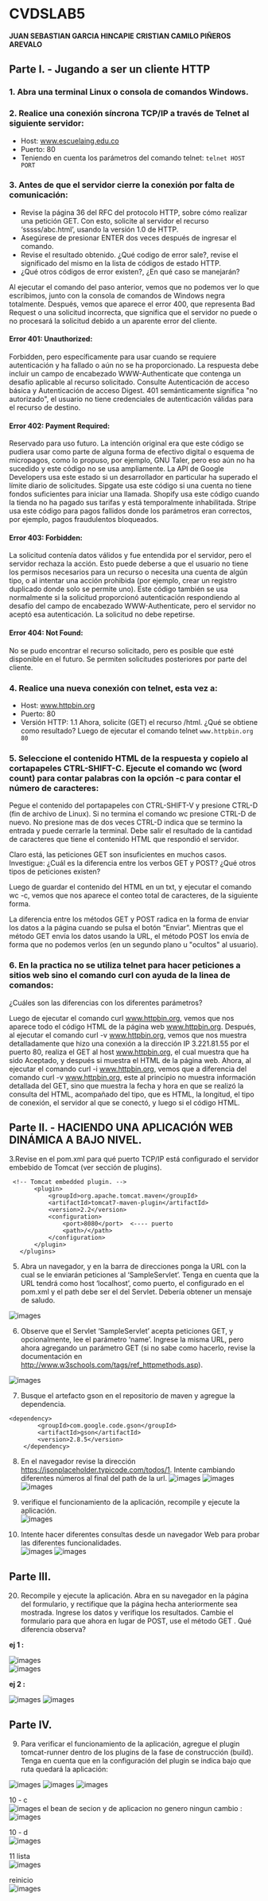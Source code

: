# CVDSLAB5

**JUAN SEBASTIAN GARCIA HINCAPIE** 
**CRISTIAN CAMILO PIÑEROS AREVALO**

## Parte I. - Jugando a ser un cliente HTTP
### 1. Abra una terminal Linux o consola de comandos Windows.
### 2. Realice una conexión síncrona TCP/IP a través de Telnet al siguiente servidor:
- Host: www.escuelaing.edu.co
- Puerto: 80
- Teniendo en cuenta los parámetros del comando telnet: `telnet HOST PORT`

### 3. Antes de que el servidor cierre la conexión por falta de comunicación:
- Revise la página 36 del RFC del protocolo HTTP, sobre cómo realizar una petición GET. Con esto, solicite al servidor el recurso ‘sssss/abc.html’, usando la versión 1.0 de HTTP.
- Asegúrese de presionar ENTER dos veces después de ingresar el comando.
- Revise el resultado obtenido. ¿Qué codigo de error sale?, revise el significado del mismo en la lista de códigos de estado HTTP.
- ¿Qué otros códigos de error existen?, ¿En qué caso se manejarán?

Al ejecutar el comando del paso anterior, vemos que no podemos ver lo que escribimos, junto con la consola de comandos de Windows negra totalmente.  Después, vemos que aparece el error 400, que representa Bad Request o una solicitud incorrecta, que significa que el servidor no puede o no procesará la solicitud debido a un aparente error del cliente. 

#### Error 401: Unauthorized:
Forbidden, pero específicamente para usar cuando se requiere autenticación y ha fallado o aún no se ha proporcionado. La respuesta debe incluir un campo de encabezado WWW-Authenticate que contenga un desafío aplicable al recurso solicitado. Consulte Autenticación de acceso básica y Autenticación de acceso Digest. 401 semánticamente significa "no autorizado", el usuario no tiene credenciales de autenticación válidas para el recurso de destino.

#### Error 402: Payment Required:
Reservado para uso futuro. La intención original era que este código se pudiera usar como parte de alguna forma de efectivo digital o esquema de micropagos, como lo propuso, por ejemplo, GNU Taler, pero eso aún no ha sucedido y este código no se usa ampliamente. La API de Google Developers usa este estado si un desarrollador en particular ha superado el límite diario de solicitudes. Sipgate usa este código si una cuenta no tiene fondos suficientes para iniciar una llamada. Shopify usa este código cuando la tienda no ha pagado sus tarifas y está temporalmente inhabilitada. Stripe usa este código para pagos fallidos donde los parámetros eran correctos, por ejemplo, pagos fraudulentos bloqueados.

#### Error 403: Forbidden:
La solicitud contenía datos válidos y fue entendida por el servidor, pero el servidor rechaza la acción. Esto puede deberse a que el usuario no tiene los permisos necesarios para un recurso o necesita una cuenta de algún tipo, o al intentar una acción prohibida (por ejemplo, crear un registro duplicado donde solo se permite uno). Este código también se usa normalmente si la solicitud proporcionó autenticación respondiendo al desafío del campo de encabezado WWW-Authenticate, pero el servidor no aceptó esa autenticación. La solicitud no debe repetirse.

#### Error 404: Not Found:
No se pudo encontrar el recurso solicitado, pero es posible que esté disponible en el futuro. Se permiten solicitudes posteriores por parte del cliente.

### 4. Realice una nueva conexión con telnet, esta vez a:
- Host: www.httpbin.org
- Puerto: 80
- Versión HTTP: 1.1 Ahora, solicite (GET) el recurso /html. ¿Qué se obtiene como resultado?
Luego de ejecutar el comando telnet `www.httpbin.org 80`

### 5. Seleccione el contenido HTML de la respuesta y copielo al cortapapeles CTRL-SHIFT-C. Ejecute el comando wc (word count) para contar palabras con la opción -c para contar el número de caracteres:

Pegue el contenido del portapapeles con CTRL-SHIFT-V y presione CTRL-D (fin de archivo de Linux). Si no termina el comando wc presione CTRL-D de nuevo. No presione mas de dos veces CTRL-D indica que se termino la entrada y puede cerrarle la terminal. Debe salir el resultado de la cantidad de caracteres que tiene el contenido HTML que respondió el servidor.

Claro está, las peticiones GET son insuficientes en muchos casos. Investigue: ¿Cuál es la diferencia entre los verbos GET y POST? ¿Qué otros tipos de peticiones existen?

Luego de guardar el contenido del HTML en un txt, y ejecutar el comando wc -c, vemos que nos aparece el conteo total de caracteres, de la siguiente forma.

La diferencia entre los métodos GET y POST radica en la forma de enviar los datos a la página cuando se pulsa el botón “Enviar”. Mientras que el método GET envía los datos usando la URL, el método POST los envía de forma que no podemos verlos (en un segundo plano u "ocultos" al usuario).

### 6. En la practica no se utiliza telnet para hacer peticiones a sitios web sino el comando curl con ayuda de la linea de comandos:

¿Cuáles son las diferencias con los diferentes parámetros?

Luego de ejecutar el comando curl www.httpbin.org, vemos que nos aparece todo el código HTML de la página web www.httpbin.org.  Después, al ejecutar el comando curl -v www.httpbin.org, vemos que nos muestra detalladamente que hizo una conexión a la dirección IP 3.221.81.55 por el puerto 80, realiza el GET al host www.httpbin.org, el cual muestra que ha sido Aceptado, y después si muestra el HTML de la página web.  Ahora, al ejecutar el comando curl -i www.httpbin.org, vemos que a diferencia del comando curl -v www.httpbin.org, este al principio no muestra información detallada del GET, sino que muestra la fecha y hora en que se realizó la consulta del HTML, acompañado del tipo, que es HTML, la longitud, el tipo de conexión, el servidor al que se conectó, y luego si el código HTML. 




## Parte II. - HACIENDO UNA APLICACIÓN WEB DINÁMICA A BAJO NIVEL.

3.Revise en el pom.xml para qué puerto TCP/IP está configurado el servidor embebido de Tomcat (ver sección de plugins).
```
 <!-- Tomcat embedded plugin. -->
       <plugin>
           <groupId>org.apache.tomcat.maven</groupId>
           <artifactId>tomcat7-maven-plugin</artifactId>
           <version>2.2</version>
           <configuration>
               <port>8080</port>  <---- puerto 
               <path>/</path>
           </configuration>
       </plugin>
   </plugins>
```
5. Abra un navegador, y en la barra de direcciones ponga la URL con la cual se le enviarán peticiones al ‘SampleServlet’. Tenga en cuenta que la URL tendrá como host ‘localhost’, como puerto, el configurado en el pom.xml y el path debe ser el del Servlet. Debería obtener un mensaje de saludo.

![images](images/1.png)

6. Observe que el Servlet ‘SampleServlet’ acepta peticiones GET, y opcionalmente, lee el parámetro ‘name’. Ingrese la misma URL, pero ahora agregando un parámetro GET (si no sabe como hacerlo, revise la documentación en http://www.w3schools.com/tags/ref_httpmethods.asp).

![images](images/2.png)

7. Busque el artefacto gson en el repositorio de maven y agregue la dependencia.
```
<dependency>
	    <groupId>com.google.code.gson</groupId>
	    <artifactId>gson</artifactId>
	    <version>2.8.5</version>
	</dependency>
```
8. En el navegador revise la dirección https://jsonplaceholder.typicode.com/todos/1. Intente cambiando diferentes números al final del path de la url.
![images](images/3.png)
![images](images/4.png)
![images](images/5.png)


14. verifique el funcionamiento de la aplicación, recompile y ejecute la aplicación.  
![images](images/8.png)

15. Intente hacer diferentes consultas desde un navegador Web para probar las diferentes funcionalidades.  
![images](images/6.png)
![images](images/7.png)


## Parte III. 
20. Recompile y ejecute la aplicación. Abra en su navegador en la página del formulario, y rectifique que la página hecha anteriormente sea mostrada. Ingrese los datos y verifique los resultados. Cambie el formulario para que ahora en lugar de POST, use el método GET . Qué diferencia observa?

**ej 1 :**   

![images](images/9.png)  
![images](images/10.png)

**ej 2 :**   

![images](images/11.png)
![images](images/12.png)

## Parte IV.
9. Para verificar el funcionamiento de la aplicación, agregue el plugin tomcat-runner dentro de los plugins de la fase de construcción (build). Tenga en cuenta que en la configuración del plugin se indica bajo que ruta quedará la aplicación:

![images](images/13.png)
![images](images/14.png)
![images](images/15.png)

10 - c  
![images](images/16.png)
el bean de secion y de aplicacion no genero ningun cambio : 
![images](images/17.png)

10 - d  
![images](images/18.png)

11
lista  
![images](images/19.png)  

reinicio  
![images](images/20.png)  





